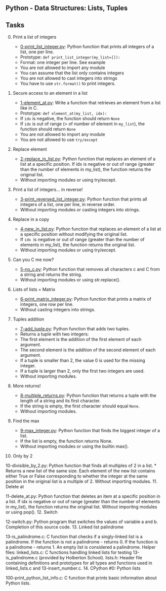 ## Python - Data Structures: Lists, Tuples


## Tasks

0. Print a list of integers

	- [0-print_list_integer.py](https://github.com/Callistus25/alx-higher_level_programming/blob/master/0x03-python-data_structures/0-print_list_integer.py): Python function that prints all integers of a list, one per line.
	- Prototype: `def print_list_integer(my_list=[]):`
	- Format: one integer per line. See example
	- You are not allowed to import any module
	- You can assume that the list only contains integers
	- You are not allowed to cast integers into strings
	- You have to use `str.format()` to print integers.

1. Secure access to an element in a list

	- [1-element_at.py](https://github.com/Callistus25/alx-higher_level_programming/blob/master/0x03-python-data_structures/1-element_at.py): Write a function that retrieves an element from a list like in C.
	- Prototype: `def element_at(my_list, idx):`
	- If `idx` is negative, the function should return `None`
	- If `idx` is out of range (> of number of element in `my_list`), the function should return `None`
	- You are not allowed to import any module
	- You are not allowed to use `try/except`

2. Replace element

	- [2-replace_in_list.py](https://github.com/Callistus25/alx-higher_level_programming/blob/master/0x03-python-data_structures/2-replace_in_list.py): Python function that replaces an element of a list at a specific position.
If idx is negative or out of range (greater than the number of elements in my_list), the function returns the original list.
	- Without importing modules or using try/except.

3. Print a list of integers... in reverse!

	- [3-print_reversed_list_integer.py](https://github.com/Callistus25/alx-higher_level_programming/blob/master/0x03-python-data_structures/3-print_reversed_list_integer.py): Python function that prints all integers of a list, one per line, in reverse order.
	- Without importing modules or casting integers into strings.

4. Replace in a copy

	- [4-new_in_list.py](https://github.com/Callistus25/alx-higher_level_programming/blob/master/0x03-python-data_structures/4-new_in_list.py): Python function that replaces an element of a list at a specific position without modifying the original list.
	- If `idx `is negative or out of range (greater than the number of elements in my_list), the function returns the original list.
	- Without importing modules or using try/except.

5. Can you C me now?

	- [5-no_c.py](https://github.com/Callistus25/alx-higher_level_programming/blob/master/0x03-python-data_structures/5-no_c.py): Python function that removes all characters c and C from a string and returns the string.
	- Without importing modules or using str.replace().

6. Lists of lists = Matrix

	- [6-print_matrix_integer.py](https://github.com/Callistus25/alx-higher_level_programming/blob/master/0x03-python-data_structures/6-print_matrix_integer.py): Python function that prints a matrix of integers, one row per line.
	- Without casting integers into strings.

7. Tuples addition

	- [7-add_tuple.py](https://github.com/Callistus25/alx-higher_level_programming/blob/master/0x03-python-data_structures/7-add_tuple.py): Python function that adds two tuples.
	- Returns a tuple with two integers:
	- The first element is the addition of the first element of each argument.
	- The second element is the addition of the second element of each argument.
	- If a tuple is smaller than 2, the value 0 is used for the missing integer.
	- If a tuple is larger than 2, only the first two integers are used.
	- Without importing modules.

8. More returns!

	- [8-multiple_returns.py](https://github.com/Callistus25/alx-higher_level_programming/blob/master/0x03-python-data_structures/8-multiple_returns.py): Python function that returns a tuple with the length of a string and its first character.
	- If the string is empty, the first character should equal `None`.
	- Without importing modules.

9. Find the max

	- [9-max_integer.py](https://github.com/Callistus25/alx-higher_level_programming/blob/master/0x03-python-data_structures/9-max_integer.py): Python function that finds the biggest integer of a list.
	- If the list is empty, the function returns None.
	- Without importing modules or using the builtin max().

10. Only by 2

10-divisible_by_2.py: Python function that finds all multiples of 2 in a list. * Returns a new list of the same size. Each element of the new list contains either True or False corresponding to whether the integer at the same position in the original list is a multiple of 2.
Without importing modules.
11. Delete at

11-delete_at.py: Python function that deletes an item at a specific position in a list.
If idx is negative or out of range (greater than the number of elements in my_list), the function returns the original list.
Without imporitng modules or using pop().
12. Switch

12-switch.py: Python program that switches the values of variable a and b.
Completion of this source code.
13. Linked list palindrome

13-is_palindrome.c: C function that checks if a singly-linked list is a palindrome.
If the function is not a palindrome - returns 0.
If the function is a palindrome - returns 1.
An empty list is considered a palindrome.
Helper files:
linked_lists.c: C functions handling linked lists for testing 13-is_palindrome.c (provided by Holberton School).
lists.h: Header file containing definitions and prototypes for all types and functions used in linked_lists.c and 13-insert_number.c.
14. CPython #0: Python lists

100-print_python_list_info.c: C function that prints basic information about Python lists.
